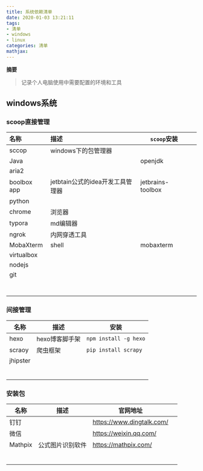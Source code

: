 ```yaml
---
title: 系统依赖清单
date: 2020-01-03 13:21:11
tags: 
- 清单
- windows
- linux
categories: 清单
mathjax:
---
```

**摘要**

>记录个人电脑使用中需要配置的环境和工具

<!--more-->

## windows系统

### scoop直接管理

| 名称        | 描述                             | `scoop`安装       |      |
| :---------- | :------------------------------- | ----------------- | ---- |
| sccop       | windows下的包管理器              |                   |      |
| Java        |                                  | openjdk           |      |
| aria2       |                                  |                   |      |
| boolbox app | jetbtain公式的idea开发工具管理器 | jetbrains-toolbox |      |
| python      |                                  |                   |      |
| chrome      | 浏览器                           |                   |      |
| typora      | md编辑器                         |                   |      |
| ngrok       | 内网穿透工具                     |                   |      |
| MobaXterm   | shell                            | mobaxterm         |      |
| virtualbox  |                                  |                   |      |
| nodejs      |                                  |                   |      |
| git         |                                  |                   |      |
|             |                                  |                   |      |
|             |                                  |                   |      |
|             |                                  |                   |      |
|             |                                  |                   |      |
|             |                                  |                   |      |
|             |                                  |                   |      |
|             |                                  |                   |      |

### 间接管理

| 名称     | 描述           | 安装                  |
| -------- | -------------- | --------------------- |
| hexo     | hexo博客脚手架 | `npm install -g hexo` |
| scraoy   | 爬虫框架       | `pip install scrapy`  |
| jhipster |                |                       |
|          |                |                       |
|          |                |                       |
|          |                |                       |
|          |                |                       |
|          |                |                       |
|          |                |                       |



### 安装包

| 名称    | 描述             | 官网地址                  |      |
| ------- | ---------------- | ------------------------- | ---- |
| 钉钉    |                  | https://www.dingtalk.com/ |      |
| 微信    |                  | https://weixin.qq.com/    |      |
| Mathpix | 公式图片识别软件 | https://mathpix.com/      |      |
|         |                  |                           |      |
|         |                  |                           |      |
|         |                  |                           |      |
|         |                  |                           |      |
|         |                  |                           |      |
|         |                  |                           |      |

